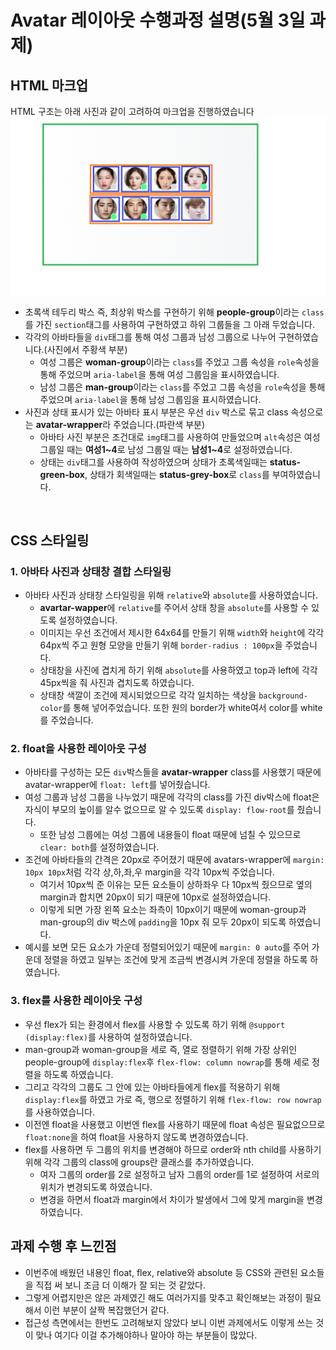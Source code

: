 # Avatar 레이아웃 수행과정 설명(5월 3일 과제)

## HTML 마크업

HTML 구조는 아래 사진과 같이 고려하여 마크업을 진행하였습니다<br>
<img src="./imgs/0504homeworkmarkup.png" alt="html 구조">

- 초록색 테두리 박스 즉, 최상위 박스를 구현하기 위해 **people-group**이라는 `class`를 가진 `section`태그를 사용하여 구현하였고 하위 그룹들을 그 아래 두었습니다.
- 각각의 아바타들을 `div`태그를 통해 여성 그룹과 남성 그룹으로 나누어 구현하였습니다.(사진에서 주황색 부분)
  - 여성 그룹은 **woman-group**이라는 `class`를 주었고 그룹 속성을 `role`속성을 통해 주었으며 `aria-label`을 통해 여성 그룹임을 표시하였습니다.
  - 남성 그룹은 **man-group**이라는 `class`를 주었고 그룹 속성을 `role`속성을 통해 주었으며 `aria-label`을 통해 남성 그룹임을 표시하였습니다.
- 사진과 상태 표시가 있는 아바타 표시 부분은 우선 `div` 박스로 묶고 class 속성으로는 **avatar-wrapper**라 주었습니다.(파란색 부분)
  - 아바타 사진 부분은 조건대로 `img`태그를 사용하여 만들었으며 `alt`속성은 여성 그룹일 때는 **여성1~4**로 남성 그룹일 때는 **남성1~4**로 설정하였습니다.
  - 상태는 `div`태그를 사용하여 작성하였으며 상태가 초록색일때는 **status-green-box**, 상태가 회색일때는 **status-grey-box**로 `class`를 부여하였습니다.

<br>

## CSS 스타일링

### 1. 아바타 사진과 상태창 결합 스타일링

- 아바타 사진과 상태창 스타일링을 위해 `relative`와 `absolute`를 사용하였습니다.
  - **avartar-wapper**에 `relative`를 주어서 상태 창을 `absolute`를 사용할 수 있도록 설정하였습니다.
  - 이미지는 우선 조건에서 제시한 64x64를 만들기 위해 `width`와 `height`에 각각 64px씩 주고 원형 모양을 만들기 위해 `border-radius : 100px`을 주었습니다.
  - 상태창을 사진에 겹치게 하기 위해 `absolute`를 사용하였고 top과 left에 각각 45px씩을 줘 사진과 겹치도록 하였습니다.
  - 상태창 색깔이 조건에 제시되었으므로 각각 일치하는 색상을 `background-color`를 통해 넣어주었습니다. 또한 원의 border가 white여서 color를 white를 주었습니다.

### 2. float을 사용한 레이아웃 구성

- 아바타를 구성하는 모든 `div`박스들을 **avatar-wrapper** class를 사용했기 때문에 avatar-wrapper에 `float: left`를 넣어줬습니다.
- 여성 그룹과 남성 그룹을 나누었기 때문에 각각의 class를 가진 div박스에 float은 자식이 부모의 높이를 알수 없으므로 알 수 있도록 `display: flow-root`를 줬습니다.
  - 또한 남성 그룹에는 여성 그룹에 내용들이 float 때문에 넘칠 수 있으므로 `clear: both`를 설정하였습니다.
- 조건에 아바타들의 간격은 20px로 주어졌기 때문에 avatars-wrapper에 `margin: 10px 10px`처럼 각각 상,하,좌,우 margin을 각각 10px씩 주었습니다.
  - 여기서 10px씩 준 이유는 모든 요소들이 상하좌우 다 10px씩 줬으므로 옆의 margin과 합치면 20px이 되기 때문에 10px로 설정하였습니다.
  - 이렇게 되면 가장 왼쪽 요소는 좌측이 10px이기 때문에 woman-group과 man-group의 div 박스에 `padding`을 10px 줘 모두 20px이 되도록 하였습니다.
- 예시를 보면 모든 요소가 가운데 정렬되어있기 때문에 `margin: 0 auto`를 주어 가운데 정렬을 하였고 일부는 조건에 맞게 조금씩 변경시켜 가운데 정렬을 하도록 하였습니다.

### 3. flex를 사용한 레이아웃 구성

- 우선 flex가 되는 환경에서 flex를 사용할 수 있도록 하기 위해 `@support (display:flex)`를 사용하여 설정하였습니다.
- man-group과 woman-group을 세로 즉, 열로 정렬하기 위해 가장 상위인 people-group에 `display:flex`후 `flex-flow: column nowrap`를 통해 세로 정렬을 하도록 하였습니다.
- 그리고 각각의 그룹도 그 안에 있는 아바타들에게 flex를 적용하기 위해 `display:flex`를 하였고 가로 즉, 행으로 정렬하기 위해 `flex-flow: row nowrap`를 사용하였습니다.
- 이전엔 float을 사용했고 이번엔 flex를 사용하기 때문에 float 속성은 필요없으므로 `float:none`을 하여 float을 사용하지 않도록 변경하였습니다.
- flex를 사용하면 두 그룹의 위치를 변경해야 하므로 order와 nth child를 사용하기 위해 각각 그룹의 class에 groups란 클래스를 추가하였습니다.
  - 여자 그룹의 order를 2로 설정하고 남자 그룹의 order를 1로 설정하여 서로의 위치가 변경되도록 하였습니다.
  - 변경을 하면서 float과 margin에서 차이가 발생에서 그에 맞게 margin을 변경하였습니다.

## 과제 수행 후 느낀점

- 이번주에 배웠던 내용인 float, flex, relative와 absolute 등 CSS와 관련된 요소들을 직접 써 보니 조금 더 이해가 잘 되는 것 같았다.
- 그렇게 어렵지만은 않은 과제였긴 해도 여러가지를 맞추고 확인해보는 과정이 필요해서 이런 부분이 살짝 복잡했던거 같다.
- 접근성 측면에서는 한번도 고려해보지 않았다 보니 이번 과제에서도 이렇게 쓰는 것이 맞나 여기다 이걸 추가해야하나 말아야 하는 부분들이 많았다.
